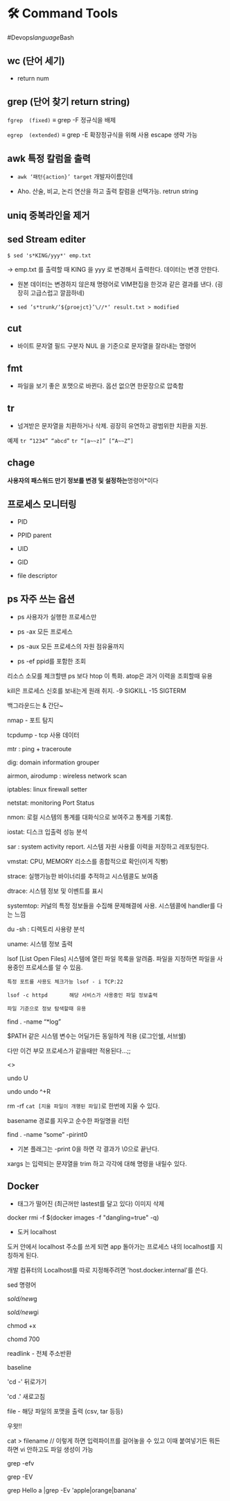 # 🛠 Command Tools

#Devops*language*Bash

## wc (단어 세기)

* return num



## grep (단어 찾기 return string)

`fgrep	(fixed)` ≡ grep -F	정규식을 배제

`egrep	(extended)` ≡ grep -E 확장정규식을 위해 사용 escape 생략 가능



## awk	특정 칼럼을 출력  

* `awk ‘패턴{action}’ target` 개발자이름인데 

* Aho. 산술, 비교, 논리 연산을 하고 출력 칼럼을 선택가능. retrun string



## uniq	중복라인을 제거

## sed	Stream editer 	

`$ sed 's*KING/yyy*' emp.txt`

→  emp.txt 를 출력할 때 KING 을 yyy 로 변경해서 출력한다. 데이터는 변경 안한다.

* 원본 데이터는 변경하지 않은채 명령어로 VIM편집을 한것과 같은 결과를 낸다. (굉장히 고급스럽고 깔끔하네)

* `sed ’s*trunk/‘${proejct}’\//*‘ result.txt > modified`



## cut	

* 바이트 문자열 필드 구분자 NUL 을 기준으로 문자열을 잘라내는 명령어



## fmt	

* 파일을 보기 좋은 포맷으로 바뀐다. 옵션 없으면 한문장으로 압축함

	

## tr  

* 넘겨받은 문자열을 치환하거나 삭제. 굉장히 유연하고 광범위한 치환을 지원. 

예제 `tr “1234” “abcd”` `tr “[a~~z]” [“A~~Z”]`



## chage 

**사용자의 패스워드 만기 정보를 변경 및 설정하는**명령어*이다



## 프로세스 모니터링

* PID

* PPID parent

* UID

* GID

* file descriptor



## ps 자주 쓰는 옵션

* ps 			사용자가 실행한 프로세스만

* ps -ax		모든 프로세스

* ps -aux	모든 프로세스의 자원 점유율까지

* ps -ef		ppid를 포함한 조회



리소스 소모를 체크할땐 ps 보다 htop 이 특화. atop은 과거 이력을 조회할때 유용

kill은 프로세스 신호를 보내는게 원래 취지. -9  SIGKILL -15 SIGTERM 

백그라운드는 & 간단~



nmap - 포트 탐지

tcpdump - tcp 사용 데이터

mtr : ping + traceroute

dig: domain information grouper

airmon, airodump : wireless network scan

iptables: linux firewall setter

netstat: monitoring Port Status



nmon: 로컬 시스템의 통계를 대화식으로 보여주고 통계를 기록함.

iostat: 디스크 입출력 성능 분석

sar : system activity report. 시스템 자원 사용률 이력을 저장하고 레포팅한다.

vmstat: CPU, MEMORY 리소스를 종합적으로 확인(이게 직빵)



strace: 실행가능한 바이너리를 추적하고 시스템콜도 보여줌

dtrace: 시스템 정보 및 이벤트를 표시

systemtop: 커널의 특정 정보들을 수집해 문제해결에 사용. 시스템콜에 handler를 다는 느낌

du -sh : 디렉토리 사용량 분석

uname: 시스템 정보 출력



lsof	[List Open Files] 시스템에 열린 파일 목록을 알려줌. 파일을 지정하면 파일을 사용중인 프로세스를 알 수 있음.

	특정 포트를 사용도 체크가능 lsof - i TCP:22

	lsof -c httpd		해당 서비스가 사용중인 파일 정보출력

	파일 기준으로 정보 탐색할때 유용





find . -name “*log”



$PATH 같은 시스템 변수는 어딜가든 동일하게 적용 (로그인쉘, 서브쉘)

다만 이건 부모 프로세스가 같을때만 적용된다…;;



<<VIM>>

undo U

undo undo  ^+R 





rm -rf `cat [지울 파일이 개행된 파일]`로 한번에 지울 수 있다.

basename 경로를 지우고 순수한 파일명을 리턴





find . -name “some” -pirint0

* 기본 플래그는 -print 0을 하면 각 결과가 \0으로 끝난다. 



xargs 는 입력되는 문쟈열을 trim 하고 각각에 대해 명령을 내릴수 있다. 





## Docker

* 태그가 떨어진 (최근꺼만 lastest를 달고 있다) 이미지 삭제

docker rmi -f $(docker images -f "dangling=true" -q)



* 도커 localhost

도커 안에서 localhost 주소를 쓰게 되면 app 돌아가는 프로세스 내의 localhost를 지칭하게 된다.

개발 컴퓨터의 Localhost를 따로 지정해주려면 'host.docker.internal'를 쓴다.



sed 명령어

s*old/new*g

s*old/new*gi



chmod +x

chomd 700



readlink - 전체 주소반환

baseline



'cd -' 뒤로가기

'cd .' 새로고침



file - 해당 파일의 포맷을 출력 (csv, tar 등등)



우왓!!

cat > filename	// 이렇게 하면 입력파이프를 걸어놓을 수 있고 이때 붙여넣기든 뭐든 하면 vi 안하고도 파일 생성이 가능





grep -efv

grep -EV 

grep Hello a |grep -Ev 'apple|orange|banana'